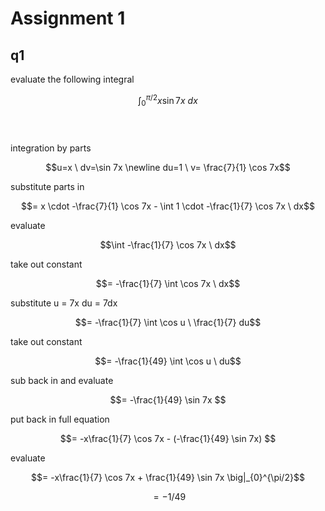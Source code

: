 # Assignment 1

## q1
evaluate the following integral

$$	\int_{0}^{\pi/2} x \sin 7x \ dx$$
<br><br>

integration by parts

$$u=x \ dv=\sin 7x 
\newline du=1 \ v= \frac{7}{1} \cos 7x$$

substitute parts in 

$$= x \cdot -\frac{7}{1} \cos 7x - \int 1 \cdot -\frac{1}{7} \cos 7x \ dx$$

evaluate 

$$\int -\frac{1}{7} \cos 7x \ dx$$

take out constant

$$= -\frac{1}{7}  \int \cos 7x \ dx$$

substitute u = 7x  du = 7dx

$$= -\frac{1}{7}  \int \cos u \ \frac{1}{7} du$$

take out constant

$$= -\frac{1}{49}  \int \cos u \ du$$

sub back in and evaluate

$$= -\frac{1}{49} \sin 7x $$


put back in full equation

$$= -x\frac{1}{7} \cos 7x - (-\frac{1}{49} \sin 7x) $$

evaluate

$$= -x\frac{1}{7} \cos 7x + \frac{1}{49} \sin 7x \big|_{0}^{\pi/2}$$

$$= -1/49$$
$$$$
$$$$
$$$$
$$$$
$$$$
$$$$
$$$$
$$$$
$$$$
$$$$
$$$$